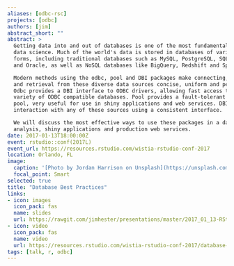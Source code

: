 ```yaml
---
aliases: [odbc-rsc]
projects: [odbc]
authors: [jim]
abstract_short: ""
abstract: >
  Getting data into and out of databases is one of the most fundamental parts of
  data science. Much of the world's data is stored in databases of various
  forms, including traditional databases such as MySQL, PostgreSQL, SQL Server
  and Oracle, as well as NoSQL databases like BigQuery, Redshift and Spark.

  Modern methods using the odbc, pool and DBI packages make connecting, querying
  and retrieval from these diverse data sources concise, uniform and performant.
  Odbc provides a DBI interface to ODBC drivers, allowing fast access to a wide
  variety of ODBC compatible databases. Pool provides a fault-tolerant connection
  pool, very useful for use in shiny applications and web services. DBI allows
  interaction with any of these sources using a consistent interface.

  We will discuss the most effective ways to use these packages in a data
  analysis, shiny applications and production web services.
date: 2017-01-13T18:00:00Z
event: rstudio::conf(2017L)
event_url: https://resources.rstudio.com/wistia-rstudio-conf-2017
location: Orlando, FL
image:
  caption: '[Photo by Jordan Harrison on Unsplash](https://unsplash.com/photos/40XgDxBfYXM)'
  focal_point: Smart
selected: true
title: "Database Best Practices"
links:
- icon: images
  icon_pack: fas
  name: slides
  url: https://rawgit.com/jimhester/presentations/master/2017_01_13-RStudio_conf-Database_Best_Practices/2017_01_13-RStudio_conf-Database_Best_Practices.html
- icon: video
  icon_pack: fas
  name: video
  url: https://resources.rstudio.com/wistia-rstudio-conf-2017/database-best-practices-jim-hester
tags: [talk, r, odbc]
---
```


<script src="//fast.wistia.com/embed/medias/wwn952e832.jsonp" async></script>
<script src="//fast.wistia.com/assets/external/E-v1.js" async></script>
<div class="wistia_responsive_padding" style="padding:56.25% 0 0 0;position:relative;">
<div class="wistia_responsive_wrapper" style="height:100%;left:0;position:absolute;top:0;width:100%;">
<div class="wistia_embed wistia_async_wwn952e832 popover=true popoverAnimateThumbnail=true" style="height:100%;width:100%">&nbsp;</div></div></div>
